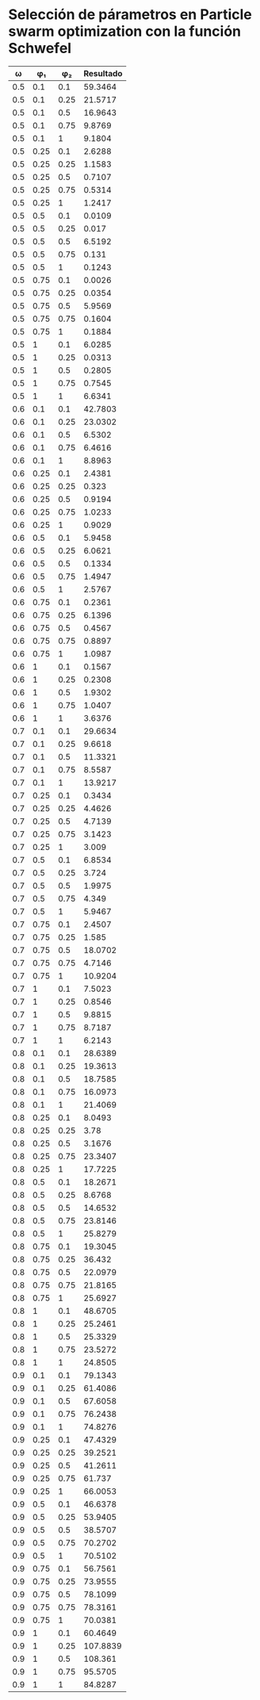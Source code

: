 # Selección de párametros en Particle swarm optimization con la función Schwefel

| ω   | φ₁   | φ₂   | Resultado |
| --- | ---- | ---- | --------- |
| 0.5 | 0.1  | 0.1  | 59.3464   |
| 0.5 | 0.1  | 0.25 | 21.5717   |
| 0.5 | 0.1  | 0.5  | 16.9643   |
| 0.5 | 0.1  | 0.75 | 9.8769    |
| 0.5 | 0.1  | 1    | 9.1804    |
| 0.5 | 0.25 | 0.1  | 2.6288    |
| 0.5 | 0.25 | 0.25 | 1.1583    |
| 0.5 | 0.25 | 0.5  | 0.7107    |
| 0.5 | 0.25 | 0.75 | 0.5314    |
| 0.5 | 0.25 | 1    | 1.2417    |
| 0.5 | 0.5  | 0.1  | 0.0109    |
| 0.5 | 0.5  | 0.25 | 0.017     |
| 0.5 | 0.5  | 0.5  | 6.5192    |
| 0.5 | 0.5  | 0.75 | 0.131     |
| 0.5 | 0.5  | 1    | 0.1243    |
| 0.5 | 0.75 | 0.1  | 0.0026    |
| 0.5 | 0.75 | 0.25 | 0.0354    |
| 0.5 | 0.75 | 0.5  | 5.9569    |
| 0.5 | 0.75 | 0.75 | 0.1604    |
| 0.5 | 0.75 | 1    | 0.1884    |
| 0.5 | 1    | 0.1  | 6.0285    |
| 0.5 | 1    | 0.25 | 0.0313    |
| 0.5 | 1    | 0.5  | 0.2805    |
| 0.5 | 1    | 0.75 | 0.7545    |
| 0.5 | 1    | 1    | 6.6341    |
| 0.6 | 0.1  | 0.1  | 42.7803   |
| 0.6 | 0.1  | 0.25 | 23.0302   |
| 0.6 | 0.1  | 0.5  | 6.5302    |
| 0.6 | 0.1  | 0.75 | 6.4616    |
| 0.6 | 0.1  | 1    | 8.8963    |
| 0.6 | 0.25 | 0.1  | 2.4381    |
| 0.6 | 0.25 | 0.25 | 0.323     |
| 0.6 | 0.25 | 0.5  | 0.9194    |
| 0.6 | 0.25 | 0.75 | 1.0233    |
| 0.6 | 0.25 | 1    | 0.9029    |
| 0.6 | 0.5  | 0.1  | 5.9458    |
| 0.6 | 0.5  | 0.25 | 6.0621    |
| 0.6 | 0.5  | 0.5  | 0.1334    |
| 0.6 | 0.5  | 0.75 | 1.4947    |
| 0.6 | 0.5  | 1    | 2.5767    |
| 0.6 | 0.75 | 0.1  | 0.2361    |
| 0.6 | 0.75 | 0.25 | 6.1396    |
| 0.6 | 0.75 | 0.5  | 0.4567    |
| 0.6 | 0.75 | 0.75 | 0.8897    |
| 0.6 | 0.75 | 1    | 1.0987    |
| 0.6 | 1    | 0.1  | 0.1567    |
| 0.6 | 1    | 0.25 | 0.2308    |
| 0.6 | 1    | 0.5  | 1.9302    |
| 0.6 | 1    | 0.75 | 1.0407    |
| 0.6 | 1    | 1    | 3.6376    |
| 0.7 | 0.1  | 0.1  | 29.6634   |
| 0.7 | 0.1  | 0.25 | 9.6618    |
| 0.7 | 0.1  | 0.5  | 11.3321   |
| 0.7 | 0.1  | 0.75 | 8.5587    |
| 0.7 | 0.1  | 1    | 13.9217   |
| 0.7 | 0.25 | 0.1  | 0.3434    |
| 0.7 | 0.25 | 0.25 | 4.4626    |
| 0.7 | 0.25 | 0.5  | 4.7139    |
| 0.7 | 0.25 | 0.75 | 3.1423    |
| 0.7 | 0.25 | 1    | 3.009     |
| 0.7 | 0.5  | 0.1  | 6.8534    |
| 0.7 | 0.5  | 0.25 | 3.724     |
| 0.7 | 0.5  | 0.5  | 1.9975    |
| 0.7 | 0.5  | 0.75 | 4.349     |
| 0.7 | 0.5  | 1    | 5.9467    |
| 0.7 | 0.75 | 0.1  | 2.4507    |
| 0.7 | 0.75 | 0.25 | 1.585     |
| 0.7 | 0.75 | 0.5  | 18.0702   |
| 0.7 | 0.75 | 0.75 | 4.7146    |
| 0.7 | 0.75 | 1    | 10.9204   |
| 0.7 | 1    | 0.1  | 7.5023    |
| 0.7 | 1    | 0.25 | 0.8546    |
| 0.7 | 1    | 0.5  | 9.8815    |
| 0.7 | 1    | 0.75 | 8.7187    |
| 0.7 | 1    | 1    | 6.2143    |
| 0.8 | 0.1  | 0.1  | 28.6389   |
| 0.8 | 0.1  | 0.25 | 19.3613   |
| 0.8 | 0.1  | 0.5  | 18.7585   |
| 0.8 | 0.1  | 0.75 | 16.0973   |
| 0.8 | 0.1  | 1    | 21.4069   |
| 0.8 | 0.25 | 0.1  | 8.0493    |
| 0.8 | 0.25 | 0.25 | 3.78      |
| 0.8 | 0.25 | 0.5  | 3.1676    |
| 0.8 | 0.25 | 0.75 | 23.3407   |
| 0.8 | 0.25 | 1    | 17.7225   |
| 0.8 | 0.5  | 0.1  | 18.2671   |
| 0.8 | 0.5  | 0.25 | 8.6768    |
| 0.8 | 0.5  | 0.5  | 14.6532   |
| 0.8 | 0.5  | 0.75 | 23.8146   |
| 0.8 | 0.5  | 1    | 25.8279   |
| 0.8 | 0.75 | 0.1  | 19.3045   |
| 0.8 | 0.75 | 0.25 | 36.432    |
| 0.8 | 0.75 | 0.5  | 22.0979   |
| 0.8 | 0.75 | 0.75 | 21.8165   |
| 0.8 | 0.75 | 1    | 25.6927   |
| 0.8 | 1    | 0.1  | 48.6705   |
| 0.8 | 1    | 0.25 | 25.2461   |
| 0.8 | 1    | 0.5  | 25.3329   |
| 0.8 | 1    | 0.75 | 23.5272   |
| 0.8 | 1    | 1    | 24.8505   |
| 0.9 | 0.1  | 0.1  | 79.1343   |
| 0.9 | 0.1  | 0.25 | 61.4086   |
| 0.9 | 0.1  | 0.5  | 67.6058   |
| 0.9 | 0.1  | 0.75 | 76.2438   |
| 0.9 | 0.1  | 1    | 74.8276   |
| 0.9 | 0.25 | 0.1  | 47.4329   |
| 0.9 | 0.25 | 0.25 | 39.2521   |
| 0.9 | 0.25 | 0.5  | 41.2611   |
| 0.9 | 0.25 | 0.75 | 61.737    |
| 0.9 | 0.25 | 1    | 66.0053   |
| 0.9 | 0.5  | 0.1  | 46.6378   |
| 0.9 | 0.5  | 0.25 | 53.9405   |
| 0.9 | 0.5  | 0.5  | 38.5707   |
| 0.9 | 0.5  | 0.75 | 70.2702   |
| 0.9 | 0.5  | 1    | 70.5102   |
| 0.9 | 0.75 | 0.1  | 56.7561   |
| 0.9 | 0.75 | 0.25 | 73.9555   |
| 0.9 | 0.75 | 0.5  | 78.1099   |
| 0.9 | 0.75 | 0.75 | 78.3161   |
| 0.9 | 0.75 | 1    | 70.0381   |
| 0.9 | 1    | 0.1  | 60.4649   |
| 0.9 | 1    | 0.25 | 107.8839  |
| 0.9 | 1    | 0.5  | 108.361   |
| 0.9 | 1    | 0.75 | 95.5705   |
| 0.9 | 1    | 1    | 84.8287   |
